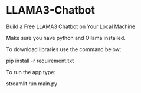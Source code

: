 # LLAMA3-Chatbot
Build a Free LLAMA3 Chatbot on Your Local Machine

Make sure you have python and Ollama installed. 

To download libraries use the command below:


pip install -r requirement.txt


To run the app type: 


streamlit run main.py 
